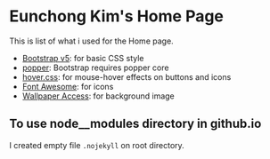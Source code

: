 # Eunchong Kim's Home Page
This is list of what i used for the Home page.

- [Bootstrap v5](https://getbootstrap.com/docs/5.0/getting-started/introduction/): for basic CSS style
- [popper](https://popper.js.org/): Bootstrap requires popper core
- [hover.css](https://ianlunn.github.io/Hover/): for mouse-hover effects on buttons and icons
- [Font Awesome](https://fontawesome.com): for icons
- [Wallpaper Access](https://wallpaperaccess.com): for background image



## To use node__modules directory in github.io
I created empty file `.nojekyll` on root directory.
